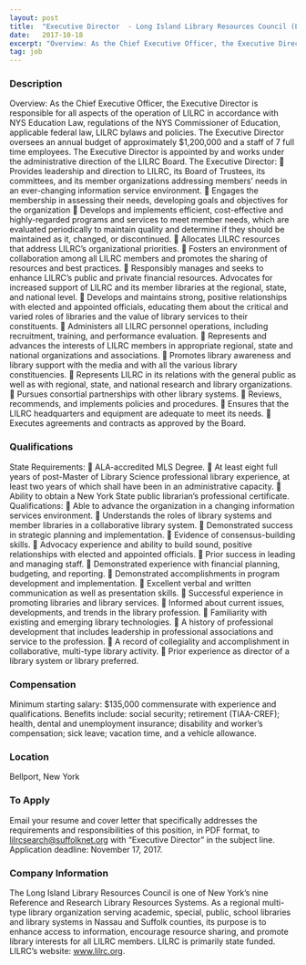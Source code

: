 ```yaml
---
layout: post
title:  "Executive Director  - Long Island Library Resources Council (LILRC)"
date:   2017-10-18
excerpt: "Overview: As the Chief Executive Officer, the Executive Director is responsible for all aspects of the operation of LILRC in accordance with NYS Education Law, regulations of the NYS Commissioner of Education, applicable federal law, LILRC bylaws and policies. The Executive Director oversees an annual budget of approximately $1,200,000 and..."
tag: job
---
```


### Description   

Overview:
As the Chief Executive Officer, the Executive Director is responsible for all aspects of the operation of LILRC in accordance with NYS Education Law, regulations of the NYS Commissioner of Education, applicable federal law, LILRC bylaws and policies. The Executive Director oversees an annual budget of
approximately $1,200,000 and a staff of 7 full time employees. The Executive Director is appointed by and works under the administrative direction of the LILRC Board.
The Executive Director:
 Provides leadership and direction to LILRC, its Board of Trustees, its committees, and its
member organizations addressing members’ needs in an ever-changing information service
environment.
 Engages the membership in assessing their needs, developing goals and objectives for the
organization
 Develops and implements efficient, cost-effective and highly-regarded programs and services to
meet member needs, which are evaluated periodically to maintain quality and determine if they
should be maintained as it, changed, or discontinued.
 Allocates LILRC resources that address LILRC’s organizational priorities.
 Fosters an environment of collaboration among all LILRC members and promotes the sharing of
resources and best practices.
 Responsibly manages and seeks to enhance LILRC’s public and private financial resources.
Advocates for increased support of LILRC and its member libraries at the regional, state, and
national level.
 Develops and maintains strong, positive relationships with elected and appointed officials,
educating them about the critical and varied roles of libraries and the value of library services to
their constituents.
 Administers all LILRC personnel operations, including recruitment, training, and performance
evaluation.
 Represents and advances the interests of LILRC members in appropriate regional, state and
national organizations and associations.
 Promotes library awareness and library support with the media and with all the various library
constituencies.
 Represents LILRC in its relations with the general public as well as with regional, state, and
national research and library organizations.
 Pursues consortial partnerships with other library systems.
 Reviews, recommends, and implements policies and procedures.
 Ensures that the LILRC headquarters and equipment are adequate to meet its needs.
 Executes agreements and contracts as approved by the Board.





### Qualifications   

State Requirements:
 ALA-accredited MLS Degree.
 At least eight full years of post-Master of Library Science professional library experience, at
least two years of which shall have been in an administrative capacity.
 Ability to obtain a New York State public librarian’s professional certificate.
Qualifications:
 Able to advance the organization in a changing information services environment.
 Understands the roles of library systems and member libraries in a collaborative library system.
 Demonstrated success in strategic planning and implementation.
 Evidence of consensus-building skills.
 Advocacy experience and ability to build sound, positive relationships with elected and
appointed officials.
 Prior success in leading and managing staff.
 Demonstrated experience with financial planning, budgeting, and reporting.
 Demonstrated accomplishments in program development and implementation.
 Excellent verbal and written communication as well as presentation skills.
 Successful experience in promoting libraries and library services.
 Informed about current issues, developments, and trends in the library profession.
 Familiarity with existing and emerging library technologies.
 A history of professional development that includes leadership in professional associations and
service to the profession.
 A record of collegiality and accomplishment in collaborative, multi-type library activity.
 Prior experience as director of a library system or library preferred.


### Compensation   

Minimum starting salary: $135,000 commensurate with experience and qualifications. Benefits include: social security; retirement (TIAA-CREF); health, dental and unemployment insurance; disability and worker’s compensation; sick leave; vacation time, and a vehicle allowance.


### Location   

Bellport, New York




### To Apply   

Email your resume and cover letter that specifically addresses the requirements and responsibilities of this position, in PDF format, to lilrcsearch@suffolknet.org with “Executive Director” in the subject line. Application deadline: November 17, 2017. 


### Company Information   

The Long Island Library Resources Council is one of New York’s nine Reference and Research Library Resources Systems. As a regional multi-type library organization serving academic, special, public, school libraries and library systems in Nassau and Suffolk counties, its purpose is to enhance access to information, encourage resource sharing, and promote library interests for all LILRC members. LILRC is primarily state funded. LILRC’s website: www.lilrc.org.




